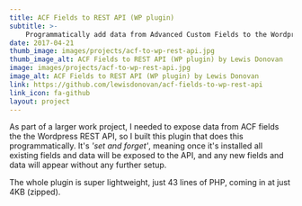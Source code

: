 ```yaml
---
title: ACF Fields to REST API (WP plugin)
subtitle: >-
    Programmatically add data from Advanced Custom Fields to the Wordpress REST API
date: 2017-04-21
thumb_image: images/projects/acf-to-wp-rest-api.jpg
thumb_image_alt: ACF Fields to REST API (WP plugin) by Lewis Donovan
image: images/projects/acf-to-wp-rest-api.jpg
image_alt: ACF Fields to REST API (WP plugin) by Lewis Donovan
link: https://github.com/lewisdonovan/acf-fields-to-wp-rest-api
link_icon: fa-github
layout: project
---
```


As part of a larger work project, I needed to expose data from ACF fields the the Wordpress REST API, so I built this plugin that does this programmatically. It's _'set and forget'_, meaning once it's installed all existing fields and data will be exposed to the API, and any new fields and data will appear without any further setup.

The whole plugin is super lightweight, just 43 lines of PHP, coming in at just 4KB (zipped).